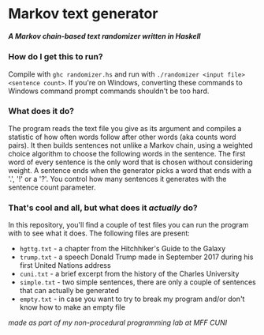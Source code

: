 # Markov text generator
##### A Markov chain-based text randomizer written in Haskell


### How do I get this to run?

Compile with `ghc randomizer.hs` and run with `./randomizer <input file> <sentence count>`. If you're on Windows, converting these commands to Windows command prompt commands shouldn't be too hard.

### What does it do?

The program reads the text file you give as its argument and compiles a statistic of how often words follow after other words (aka counts word pairs). It then builds sentences not unlike a Markov chain, using a weighted choice algorithm to choose the following words in the sentence. The first word of every sentence is the only word that is chosen without considering weight. A sentence ends when the generator picks a word that ends with a '.', '!' or a '?'. You control how many sentences it generates with the sentence count parameter.


### That's cool and all, but what does it *actually* do?

In this repository, you'll find a couple of test files you can run the program with to see what it does. The following files are present:

* `hgttg.txt` - a chapter from the Hitchhiker's Guide to the Galaxy
* `trump.txt` - a speech Donald Trump made in September 2017 during his first United Nations address
* `cuni.txt` - a brief excerpt from the history of the Charles University
* `simple.txt` - two simple sentences, there are only a couple of sentences that can actually be generated
* `empty.txt` - in case you want to try to break my program and/or don't know how to make an empty file

*made as part of my non-procedural programming lab at MFF CUNI*
